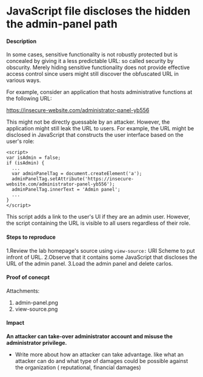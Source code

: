 # JavaScript file discloses the hidden the admin-panel path

#### Description
In some cases, sensitive functionality is not robustly protected but is concealed by giving it a less predictable URL: so called security by obscurity. Merely hiding sensitive functionality does not provide effective access control since users might still discover the obfuscated URL in various ways.

For example, consider an application that hosts administrative functions at the following URL:

https://insecure-website.com/administrator-panel-yb556

This might not be directly guessable by an attacker. However, the application might still leak the URL to users. For example, the URL might be disclosed in JavaScript that constructs the user interface based on the user's role:

```
<script>
var isAdmin = false;
if (isAdmin) {
  ...
  var adminPanelTag = document.createElement('a');
  adminPanelTag.setAttribute('https://insecure-website.com/administrator-panel-yb556');
  adminPanelTag.innerText = 'Admin panel';
  ...
}
</script>
```

This script adds a link to the user's UI if they are an admin user. However, the script containing the URL is visible to all users regardless of their role. 

#### Steps to reproduce

1.Review the lab homepage's source using `view-source:` URI Scheme to put infront of URL.
2.Observe that it contains some JavaScript that discloses the URL of the admin panel. 
3.Load the admin panel and delete carlos. 

#### Proof of conecpt

Attachments: 

1. admin-panel.png
2. view-source.png

#### Impact 

**An attacker can take-over administrator account and misuse the administrator privilege.**

* Write more about how an attacker can take advantage. like what an attacker can do and what type of damages could be possible against the organization (	  reputational, financial damages)

  